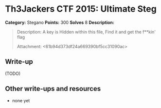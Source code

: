 # Th3Jackers CTF 2015: Ultimate Steg

**Category:** Stegano
**Points:** 300
**Solves** 8
**Description:**

> Description: A key is Hidden within this file, Find it and get the f\*\*kin' flag
>
> Attachment: <61b94d373df24a669390bf5cc31090ac>

## Write-up

(TODO)

## Other write-ups and resources

* none yet
